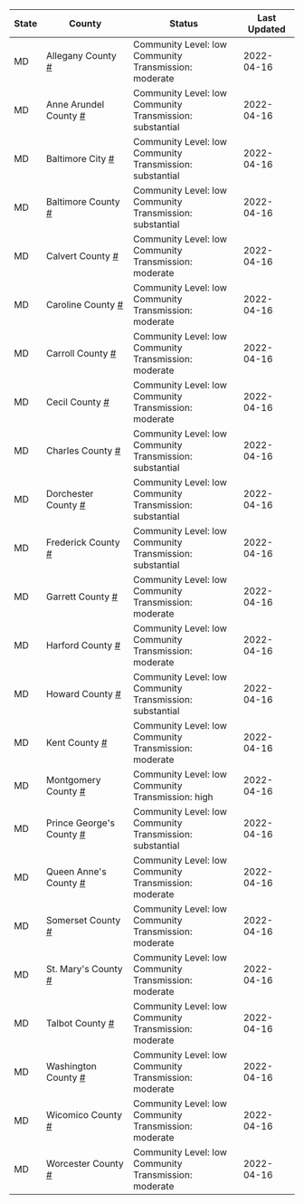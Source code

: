 State | County | Status | Last Updated
--- | --- | --- | --- 
MD | Allegany County <a href="#allegany_county">#</a> | <a name="allegany_county"></a>Community Level: low<br/>Community Transmission: moderate | 2022-04-16
MD | Anne Arundel County <a href="#anne_arundel_county">#</a> | <a name="anne_arundel_county"></a>Community Level: low<br/>Community Transmission: substantial | 2022-04-16
MD | Baltimore City <a href="#baltimore_city">#</a> | <a name="baltimore_city"></a>Community Level: low<br/>Community Transmission: substantial | 2022-04-16
MD | Baltimore County <a href="#baltimore_county">#</a> | <a name="baltimore_county"></a>Community Level: low<br/>Community Transmission: substantial | 2022-04-16
MD | Calvert County <a href="#calvert_county">#</a> | <a name="calvert_county"></a>Community Level: low<br/>Community Transmission: moderate | 2022-04-16
MD | Caroline County <a href="#caroline_county">#</a> | <a name="caroline_county"></a>Community Level: low<br/>Community Transmission: moderate | 2022-04-16
MD | Carroll County <a href="#carroll_county">#</a> | <a name="carroll_county"></a>Community Level: low<br/>Community Transmission: moderate | 2022-04-16
MD | Cecil County <a href="#cecil_county">#</a> | <a name="cecil_county"></a>Community Level: low<br/>Community Transmission: moderate | 2022-04-16
MD | Charles County <a href="#charles_county">#</a> | <a name="charles_county"></a>Community Level: low<br/>Community Transmission: substantial | 2022-04-16
MD | Dorchester County <a href="#dorchester_county">#</a> | <a name="dorchester_county"></a>Community Level: low<br/>Community Transmission: substantial | 2022-04-16
MD | Frederick County <a href="#frederick_county">#</a> | <a name="frederick_county"></a>Community Level: low<br/>Community Transmission: substantial | 2022-04-16
MD | Garrett County <a href="#garrett_county">#</a> | <a name="garrett_county"></a>Community Level: low<br/>Community Transmission: moderate | 2022-04-16
MD | Harford County <a href="#harford_county">#</a> | <a name="harford_county"></a>Community Level: low<br/>Community Transmission: moderate | 2022-04-16
MD | Howard County <a href="#howard_county">#</a> | <a name="howard_county"></a>Community Level: low<br/>Community Transmission: substantial | 2022-04-16
MD | Kent County <a href="#kent_county">#</a> | <a name="kent_county"></a>Community Level: low<br/>Community Transmission: moderate | 2022-04-16
MD | Montgomery County <a href="#montgomery_county">#</a> | <a name="montgomery_county"></a>Community Level: low<br/>Community Transmission: high | 2022-04-16
MD | Prince George's County <a href="#prince_george's_county">#</a> | <a name="prince_george's_county"></a>Community Level: low<br/>Community Transmission: substantial | 2022-04-16
MD | Queen Anne's County <a href="#queen_anne's_county">#</a> | <a name="queen_anne's_county"></a>Community Level: low<br/>Community Transmission: moderate | 2022-04-16
MD | Somerset County <a href="#somerset_county">#</a> | <a name="somerset_county"></a>Community Level: low<br/>Community Transmission: moderate | 2022-04-16
MD | St. Mary's County <a href="#st._mary's_county">#</a> | <a name="st._mary's_county"></a>Community Level: low<br/>Community Transmission: moderate | 2022-04-16
MD | Talbot County <a href="#talbot_county">#</a> | <a name="talbot_county"></a>Community Level: low<br/>Community Transmission: moderate | 2022-04-16
MD | Washington County <a href="#washington_county">#</a> | <a name="washington_county"></a>Community Level: low<br/>Community Transmission: moderate | 2022-04-16
MD | Wicomico County <a href="#wicomico_county">#</a> | <a name="wicomico_county"></a>Community Level: low<br/>Community Transmission: moderate | 2022-04-16
MD | Worcester County <a href="#worcester_county">#</a> | <a name="worcester_county"></a>Community Level: low<br/>Community Transmission: moderate | 2022-04-16
